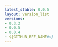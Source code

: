 ```yaml
---
latest_stable: 0.0.5
layout: version_list
versions:
- 0.3.2
- 0.0.5
- 0.0.4
- ${GITHUB_REF_NAME#v}
---
```

